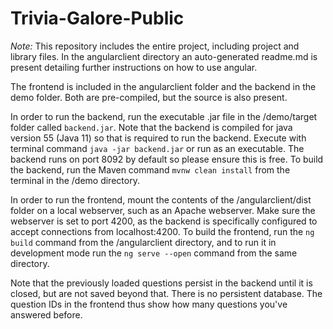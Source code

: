 # Trivia-Galore-Public

*Note:* This repository includes the entire project, including project and library files. In the angularclient directory an auto-generated readme.md is present 
detailing further instructions on how to use angular.

The frontend is included in the angularclient folder and the backend in the demo folder. 
Both are pre-compiled, but the source is also present.

In order to run the backend, run the executable .jar file in the /demo/target folder called `backend.jar`. Note that the backend is compiled for java version 55 (Java 11) so that 
is required to run the backend. Execute with terminal command `java -jar backend.jar` or run as an executable.
The backend runs on port 8092 by default so please ensure this is free.
To build the backend, run the Maven command `mvnw clean install` from the terminal in the /demo directory.

In order to run the frontend, mount the contents of the /angularclient/dist folder on a local webserver, such as an Apache webserver. Make sure 
the webserver is set to port 4200, as the backend is specifically configured to accept connections from localhost:4200.
To build the frontend, run the `ng build` command from the /angularclient directory, and to run it in development mode run the `ng serve --open` command from the same
directory.

Note that the previously loaded questions persist in the backend until it is closed, but are not saved beyond that. There is no persistent database. The question IDs in the 
frontend thus show how many questions you've answered before. 
